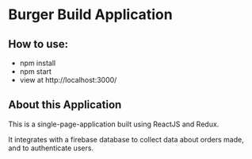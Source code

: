# Burger Build Application

## How to use:
- npm install
- npm start
- view at http://localhost:3000/

## About this Application

This is a single-page-application built using ReactJS and Redux.

It integrates with a firebase database to collect data about orders made, and to authenticate users.
